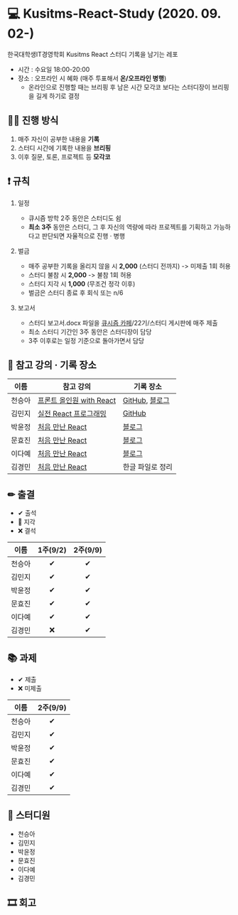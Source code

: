 # 💻 Kusitms-React-Study (2020. 09. 02-)

한국대학생IT경영학회 Kusitms React 스터디 기록을 남기는 레포

* 시간 : 수요일 18:00-20:00
* 장소 : 오프라인 시 혜화 (매주 투표해서 **온/오프라인 병행**)
  * 온라인으로 진행할 때는 브리핑 후 남은 시간 모각코 보다는 스터디장이 브리핑을 길게 하기로 결정

 
## 🏃‍♀️ 진행 방식

1. 매주 자신이 공부한 내용을 **기록**
2. 스터디 시간에 기록한 내용을 **브리핑**
3. 이후 질문, 토론, 프로젝트 등 **모각코**


## ❗ 규칙

1. 일정
   * 큐시즘 방학 2주 동안은 스터디도 쉼
   * **최소 3주** 동안은 스터디, 그 후 자신의 역량에 따라 프로젝트를 기획하고 가능하다고 판단되면 자율적으로 진행 · 병행
  
2. 벌금
   * 매주 공부한 기록을 올리지 않을 시 **2,000** (스터디 전까지) -> 미제출 1회 허용
   * 스터디 불참 시 **2,000** -> 불참 1회 허용
   * 스터디 지각 시 **1,000** (무조건 정각 이후)
   * 벌금은 스터디 종료 후 회식 또는 n/6
   
3. 보고서
   * 스터디 보고서.docx 파일을 [큐시즘 카페](https://cafe.naver.com/kusitms)/22기/스터디 게시판에 매주 제출
   * 최소 스터디 기간인 3주 동안은 스터디장이 담당
   * 3주 이후로는 일정 기준으로 돌아가면서 담당
   

## 📝 참고 강의 · 기록 장소

| 이름 | 참고 강의 | 기록 장소 |
| --- | --- | --- |
| 천승아 | [프론트 올인원 with React](https://github.com/mnxmnz/JS_studying/tree/master/basics) | [GitHub](https://github.com/1000peach/React-Study), [블로그](https://cbw1030.tistory.com/category/Programming/React.js) |
| 김민지 | [실전 React 프로그래밍](https://www.inflearn.com/course/실전-리액트-프로그래밍) | [GitHub](https://github.com/mnxmnz/TIL) |
| 박윤정 | [처음 만난 React](https://edu.goorm.io/lecture/12976/%EC%B2%98%EC%9D%8C-%EB%A7%8C%EB%82%9C-react-%EB%A6%AC%EC%95%A1%ED%8A%B8) | [블로그](https://parkyunjung.tistory.com/) |
| 문효진 | [처음 만난 React](https://edu.goorm.io/lecture/12976/%EC%B2%98%EC%9D%8C-%EB%A7%8C%EB%82%9C-react-%EB%A6%AC%EC%95%A1%ED%8A%B8) | [블로그](https://devvjin.tistory.com/) |
| 이다예 | [처음 만난 React](https://edu.goorm.io/lecture/12976/%EC%B2%98%EC%9D%8C-%EB%A7%8C%EB%82%9C-react-%EB%A6%AC%EC%95%A1%ED%8A%B8) | [블로그](https://yeyeah.tistory.com/category/Programming/React.js) |
| 김경민 | [처음 만난 React](https://edu.goorm.io/lecture/12976/%EC%B2%98%EC%9D%8C-%EB%A7%8C%EB%82%9C-react-%EB%A6%AC%EC%95%A1%ED%8A%B8) | 한글 파일로 정리 |

## ✏ 출결

* ✔ 출석
* 🔺 지각
* ❌ 결석

| 이름 | 1주(9/2) | 2주(9/9) |
| --- | :---: | :---: | 
| 천승아 | ✔ | ✔ | 
| 김민지 | ✔ | ✔ |
| 박윤정 | ✔ | ✔ |
| 문효진 | ✔ | ✔ |
| 이다예 | ✔ | ✔ |
| 김경민 | ❌ | ✔ |

## 📚 과제

* ✔ 제출
* ❌ 미제출

| 이름 | 2주(9/9) |
| --- | :---: | 
| 천승아 | ✔ | 
| 김민지 | ✔ | 
| 박윤정 | ✔ | 
| 문효진 | ✔ | 
| 이다예 | ✔ | 
| 김경민 | ✔ |

## 👩 스터디원

* 천승아
* 김민지
* 박윤정
* 문효진
* 이다예
* 김경민


## 🎞 회고
